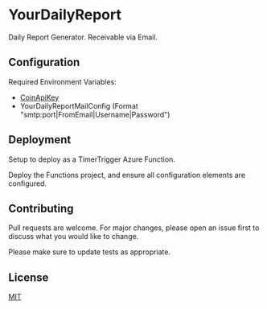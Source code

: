 # YourDailyReport

Daily Report Generator. Receivable via Email.

## Configuration

Required Environment Variables:
- [CoinApiKey](https://www.coinapi.io/)
- YourDailyReportMailConfig (Format "smtp:port|FromEmail|Username|Password")

## Deployment

Setup to deploy as a TimerTrigger Azure Function.

Deploy the Functions project, and ensure all configuration elements are configured.

## Contributing
Pull requests are welcome. For major changes, please open an issue first to discuss what you would like to change.

Please make sure to update tests as appropriate.

## License
[MIT](https://choosealicense.com/licenses/mit/)